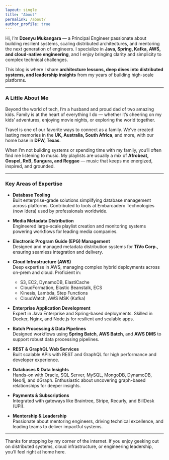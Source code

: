 ```yaml
---
layout: single
title: "About"
permalink: /about/
author_profile: true
---
```


Hi, I’m **Dzenyu Mukangara** — a Principal Engineer passionate about building resilient systems, scaling distributed architectures, and mentoring the next generation of engineers. I specialize in **Java, Spring, Kafka, AWS, and cloud-native engineering**, and I enjoy bringing clarity and simplicity to complex technical challenges.

This blog is where I share **architecture lessons, deep dives into distributed systems, and leadership insights** from my years of building high-scale platforms.

---

### A Little About Me

Beyond the world of tech, I’m a husband and proud dad of two amazing kids. Family is at the heart of everything I do — whether it’s cheering on my kids’ adventures, enjoying movie nights, or exploring the world together.

Travel is one of our favorite ways to connect as a family. We’ve created lasting memories in the **UK, Australia, South Africa**, and more, with our home base in **DFW, Texas**.

When I’m not building systems or spending time with my family, you’ll often find me listening to music. My playlists are usually a mix of **Afrobeat, Gospel, RnB, Sungura, and Reggae** — music that keeps me energized, inspired, and grounded.

---

### Key Areas of Expertise

- **Database Tooling**  
  Built enterprise-grade solutions simplifying database management across platforms. Contributed to tools at Embarcadero Technologies (now Idera) used by professionals worldwide.

- **Media Metadata Distribution**  
  Engineered large-scale playlist creation and monitoring systems powering workflows for leading media companies.

- **Electronic Program Guide (EPG) Management**  
  Designed and managed metadata distribution systems for **TiVo Corp.**, ensuring seamless integration and delivery.

- **Cloud Infrastructure (AWS)**  
  Deep expertise in AWS, managing complex hybrid deployments across on-prem and cloud. Proficient in:
    - S3, EC2, DynamoDB, ElastiCache
    - CloudFormation, Elastic Beanstalk, ECS
    - Kinesis, Lambda, Step Functions
    - CloudWatch, AWS MSK (Kafka)

- **Enterprise Application Development**  
  Expert in Java Enterprise and Spring-based deployments. Skilled in Docker, Nginx, and Node.js for resilient and scalable apps.

- **Batch Processing & Data Pipelines**  
  Designed workflows using **Spring Batch**, **AWS Batch**, and **AWS DMS** to support robust data processing pipelines.

- **REST & GraphQL Web Services**  
  Built scalable APIs with REST and GraphQL for high performance and developer experience.

- **Databases & Data Insights**  
  Hands-on with Oracle, SQL Server, MySQL, MongoDB, DynamoDB, Neo4j, and dGraph. Enthusiastic about uncovering graph-based relationships for deeper insights.

- **Payments & Subscriptions**  
  Integrated with gateways like Braintree, Stripe, Recurly, and BillDesk (UPI).

- **Mentorship & Leadership**  
  Passionate about mentoring engineers, driving technical excellence, and leading teams to deliver impactful systems.

---

Thanks for stopping by my corner of the internet. If you enjoy geeking out on distributed systems, cloud infrastructure, or engineering leadership, you’ll feel right at home here.
